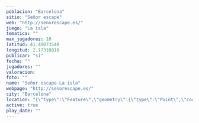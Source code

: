 ```yaml
---
poblacion: "Barcelona"
sitio: "Señor escape"
web: "http://senorescape.es/"
juego: "La isla"
tematica: ""
max_jugadores: 10
latitud: 41.40073540
longitud: 2.17310810
publicar: "si"
fecha: ""
jugadores: ""
valoracion: 
foto: ""
name: "Señor escape-La isla"
webpage: "http://senorescape.es/"
city: "Barcelona"
location: "{\"type\":\"Feature\",\"geometry\":{\"type\":\"Point\",\"coordinates\":[\"41,40073540\",\"2,17310810\"]}}"
active: true
play_date: ""
---
```

